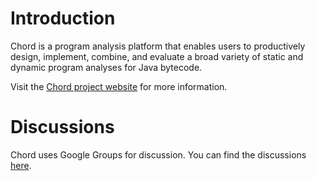 # Introduction
Chord is a program analysis platform that enables users to productively design, implement, combine, and evaluate a broad variety of static and dynamic program analyses for Java bytecode.

Visit the [Chord project website](http://pag.gatech.edu/chord.html) for more information.

# Discussions

Chord uses Google Groups for discussion. You can find the discussions [here](http://groups.google.com/group/chord-discuss).
